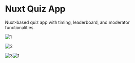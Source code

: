# Nuxt Quiz App
 Nuxt-based quiz app with timing, leaderboard, and moderator functionalities.

![1](https://github.com/user-attachments/assets/87543f30-67c0-4a8e-bbdb-32a8d49afbf4)

![2](https://github.com/user-attachments/assets/81d2e1fc-1f2f-4a70-897b-161f711e91fa)

![3](https://github.com/user-attachments/assets/a871bfe3-9ec2-4859-b6ff-04bde33c5900)![1](https://github.com/user-attachments/assets/c6c95082-1722-4b57-a7af-4ee0a486419c)


